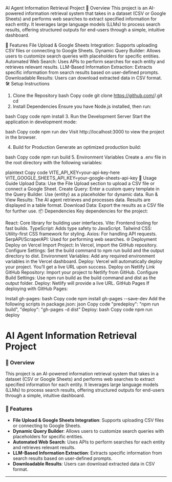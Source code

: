 AI Agent Information Retrieval Project
🚀 Overview
This project is an AI-powered information retrieval system that takes in a dataset (CSV or Google Sheets) and performs web searches to extract specified information for each entity. It leverages large language models (LLMs) to process search results, offering structured outputs for end-users through a simple, intuitive dashboard.

🌟 Features
File Upload & Google Sheets Integration: Supports uploading CSV files or connecting to Google Sheets.
Dynamic Query Builder: Allows users to customize search queries with placeholders for specific entities.
Automated Web Search: Uses APIs to perform searches for each entity and retrieves relevant results.
LLM-Based Information Extraction: Extracts specific information from search results based on user-defined prompts.
Downloadable Results: Users can download extracted data in CSV format.
🛠️ Setup Instructions
1. Clone the Repository
bash
Copy code
git clone https://github.com/<your-username>/<your-repo-name>.git
cd <your-repo-name>
2. Install Dependencies
Ensure you have Node.js installed, then run:

bash
Copy code
npm install
3. Run the Development Server
Start the application in development mode:

bash
Copy code
npm run dev
Visit http://localhost:3000 to view the project in the browser.

4. Build for Production
Generate an optimized production build:

bash
Copy code
npm run build
5. Environment Variables
Create a .env file in the root directory with the following variables:

plaintext
Copy code
VITE_API_KEY=your-api-key-here
VITE_GOOGLE_SHEETS_API_KEY=your-google-sheets-api-key
🎨 Usage Guide
Upload Data: Use the File Upload section to upload a CSV file or connect a Google Sheet.
Create Query: Enter a custom query template in the Query Builder. Use {entity} as a placeholder for dynamic data.
Run & View Results: The AI agent retrieves and processes data. Results are displayed in a table format.
Download Data: Export the results as a CSV file for further use.
📦 Dependencies
Key dependencies for the project:

React: Core library for building user interfaces.
Vite: Frontend tooling for fast builds.
TypeScript: Adds type safety to JavaScript.
Tailwind CSS: Utility-first CSS framework for styling.
Axios: For handling API requests.
SerpAPI/ScraperAPI: Used for performing web searches.
🌐 Deployment
Deploy on Vercel
Import Project: In Vercel, import the GitHub repository.
Configure Settings: Set the build command to npm run build and the output directory to dist.
Environment Variables: Add any required environment variables in the Vercel dashboard.
Deploy: Vercel will automatically deploy your project. You’ll get a live URL upon success.
Deploy on Netlify
Link GitHub Repository: Import your project to Netlify from GitHub.
Configure Build Settings: Use npm run build as the build command and dist as the output folder.
Deploy: Netlify will provide a live URL.
GitHub Pages
If deploying with GitHub Pages:

Install gh-pages:
bash
Copy code
npm install gh-pages --save-dev
Add the following scripts in package.json:
json
Copy code
"predeploy": "npm run build",
"deploy": "gh-pages -d dist"
Deploy:
bash
Copy code
npm run deploy
# AI Agent Information Retrieval Project

### 🚀 Overview
This project is an AI-powered information retrieval system that takes in a dataset (CSV or Google Sheets) and performs web searches to extract specified information for each entity. It leverages large language models (LLMs) to process search results, offering structured outputs for end-users through a simple, intuitive dashboard.

### 🌟 Features
- **File Upload & Google Sheets Integration**: Supports uploading CSV files or connecting to Google Sheets.
- **Dynamic Query Builder**: Allows users to customize search queries with placeholders for specific entities.
- **Automated Web Search**: Uses APIs to perform searches for each entity and retrieves relevant results.
- **LLM-Based Information Extraction**: Extracts specific information from search results based on user-defined prompts.
- **Downloadable Results**: Users can download extracted data in CSV format.

---
